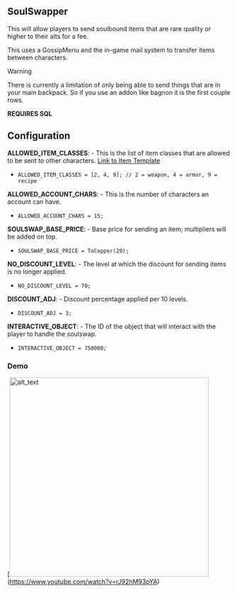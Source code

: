 ## SoulSwapper
This will allow players to send soulbound items that are rare quality or higher to their alts for a fee.  

This uses a GossipMenu and the in-game mail system to transfer items between characters. 

> [!Warning]
> There is currently a limitation of only being able to send things that are in your main backpack.  So if you use an addon like bagnon it is the first couple rows. 

**REQUIRES SQL**

## Configuration

**ALLOWED_ITEM_CLASSES**: - This is the list of item classes that are allowed to be sent to other characters. [Link to Item Template](https://www.azerothcore.org/wiki/item_template)
- `ALLOWED_ITEM_CLASSES = [2, 4, 9]; // 2 = weapon, 4 = armor, 9 = recipe`

**ALLOWED_ACCOUNT_CHARS**: - This is the number of characters an account can have.
- `ALLOWED_ACCOUNT_CHARS = 15;`

**SOULSWAP_BASE_PRICE**: - Base price for sending an item; multipliers will be added on top.
- `SOULSWAP_BASE_PRICE = ToCopper(20);`

**NO_DISCOUNT_LEVEL**: - The level at which the discount for sending items is no longer applied.
- `NO_DISCOUNT_LEVEL = 70;`

**DISCOUNT_ADJ**: - Discount percentage applied per 10 levels.
- `DISCOUNT_ADJ = 3;`

**INTERACTIVE_OBJECT**: - The ID of the object that will interact with the player to handle the soulswap.
- `INTERACTIVE_OBJECT = 750000;`


 
### Demo  

[<img src="https://img.youtube.com/vi/rJ92hM93pYA/0.jpg" alt="alt_text" width="450">
(https://www.youtube.com/watch?v=rJ92hM93pYA)